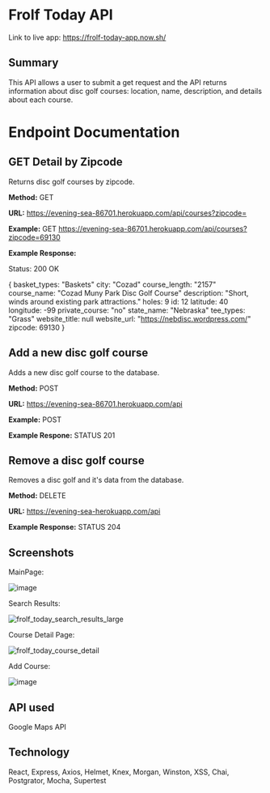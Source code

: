 # Frolf Today API

Link to live app: https://frolf-today-app.now.sh/

## Summary

This API allows a user to submit a get request and the API returns information about disc golf courses: location, name, description,
and details about each course.

# Endpoint Documentation

## GET Detail by Zipcode

Returns disc golf courses by zipcode. 

**Method:** GET

**URL:** https://evening-sea-86701.herokuapp.com/api/courses?zipcode=

**Example:** GET https://evening-sea-86701.herokuapp.com/api/courses?zipcode=69130

**Example Response:** 

  Status: 200 OK
  
  {
    basket_types: "Baskets"
    city: "Cozad"
    course_length: "2157"
    course_name: "Cozad Muny Park Disc Golf Course"
    description: "Short, winds around existing park attractions."
    holes: 9
    id: 12
    latitude: 40
    longitude: -99
    private_course: "no"
    state_name: "Nebraska"
    tee_types: "Grass"
    website_title: null
    website_url: "https://nebdisc.wordpress.com/"
    zipcode: 69130
  }

## Add a new disc golf course

Adds a new disc golf course to the database.

**Method:** POST

**URL:** https://evening-sea-86701.herokuapp.com/api

**Example:** POST

**Example Respone:** STATUS 201

## Remove a disc golf course

Removes a disc golf and it's data from the database.

**Method:** DELETE

**URL:** https://evening-sea-herokuapp.com/api

**Example Response:** STATUS 204

## Screenshots

MainPage:

![image](https://user-images.githubusercontent.com/58092710/86085517-f64da100-ba64-11ea-941b-069604f48993.png)

Search Results: 

![frolf_today_search_results_large](https://user-images.githubusercontent.com/58092710/84978941-cfea4600-b0f3-11ea-88f7-b354ed97fa16.JPG)

Course Detail Page:

![frolf_today_course_detail](https://user-images.githubusercontent.com/58092710/84978965-dd9fcb80-b0f3-11ea-9c83-46e03947ad50.JPG)

Add Course:

![image](https://user-images.githubusercontent.com/58092710/86086200-c2737b00-ba66-11ea-8f3e-764165d14434.png)

## API used

Google Maps API

## Technology

React, Express, Axios, Helmet, Knex, Morgan, Winston, XSS, Chai, Postgrator, Mocha, Supertest

